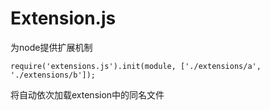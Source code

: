 # Extension.js

为node提供扩展机制

```
require('extensions.js').init(module, ['./extensions/a', './extensions/b']);
```

将自动依次加载extension中的同名文件
